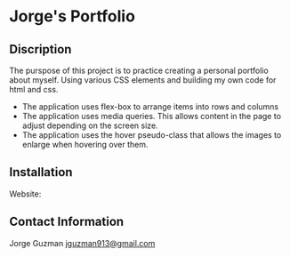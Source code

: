 # Jorge's Portfolio

## Discription

The purspose of this project is to practice creating a personal portfolio about myself. Using various CSS elements and building my own code for html and css.


* The application uses flex-box to arrange items into rows and columns
* The application uses media queries. This allows content in the page to adjust depending on the screen size.
* The application uses the hover pseudo-class that allows the images to enlarge when hovering over them.

## Installation


Website:



## Contact Information

Jorge Guzman
jguzman913@gmail.com
